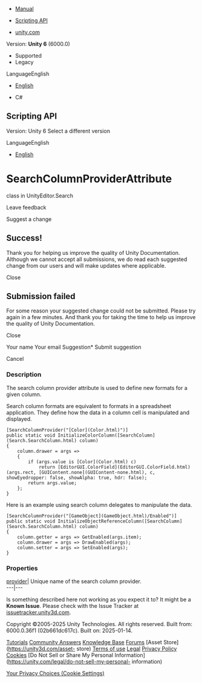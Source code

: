 [ ]()

  * [Manual](../Manual/index.html)
  * [Scripting API](../ScriptReference/index.html)

  * [unity.com](https://unity.com/)

Version: **Unity 6** (6000.0)

  * Supported
  * Legacy

LanguageEnglish

  * [English]()

  * C#

[ ](https://docs.unity3d.com)

## Scripting API

Version: Unity 6 Select a different version

LanguageEnglish

  * [English]()

# SearchColumnProviderAttribute

class in UnityEditor.Search

Leave feedback

Suggest a change

## Success!

Thank you for helping us improve the quality of Unity Documentation. Although
we cannot accept all submissions, we do read each suggested change from our
users and will make updates where applicable.

Close

## Submission failed

For some reason your suggested change could not be submitted. Please <a>try
again</a> in a few minutes. And thank you for taking the time to help us
improve the quality of Unity Documentation.

Close

Your name Your email Suggestion* Submit suggestion

Cancel

[ ]()

### Description

The search column provider attribute is used to define new formats for a given
column.

Search column formats are equivalent to formats in a spreadsheet application.
They define how the data in a column cell is manipulated and displayed.

    
    
    [SearchColumnProvider("[Color](Color.html)")]
    public static void InitializeColorColumn([SearchColumn](Search.SearchColumn.html) column)
    {
        column.drawer = args =>
        {
            if (args.value is [Color](Color.html) c)
                return [EditorGUI.ColorField](EditorGUI.ColorField.html)(args.rect, [GUIContent.none](GUIContent-none.html), c, showEyedropper: false, showAlpha: true, hdr: false);
            return args.value;
        };
    }
    

Here is an example using search column delegates to manipulate the data.

    
    
    [SearchColumnProvider("[GameObject](GameObject.html)/Enabled")]
    public static void InitializeObjectReferenceColumn([SearchColumn](Search.SearchColumn.html) column)
    {
        column.getter = args => GetEnabled(args.item);
        column.drawer = args => DrawEnabled(args);
        column.setter = args => SetEnabled(args);
    }
    

### Properties

[provider](Search.SearchColumnProviderAttribute-provider.html)| Unique name of
the search column provider.  
---|---  
  
Is something described here not working as you expect it to? It might be a
**Known Issue**. Please check with the Issue Tracker at
[issuetracker.unity3d.com](https://issuetracker.unity3d.com).

Copyright ©2005-2025 Unity Technologies. All rights reserved. Built from:
6000.0.36f1 (02b661dc617c). Built on: 2025-01-14.

[Tutorials](https://unity3d.com/learn) [Community
Answers](https://answers.unity3d.com) [Knowledge
Base](https://support.unity3d.com/hc/en-us)
[Forums](https://forum.unity3d.com) [Asset Store](https://unity3d.com/asset-
store) [Terms of use](https://docs.unity3d.com/Manual/TermsOfUse.html)
[Legal](https://unity.com/legal) [Privacy
Policy](https://unity.com/legal/privacy-policy)
[Cookies](https://unity.com/legal/cookie-policy) [Do Not Sell or Share My
Personal Information](https://unity.com/legal/do-not-sell-my-personal-
information)

[Your Privacy Choices (Cookie Settings)](javascript:void\(0\);)

